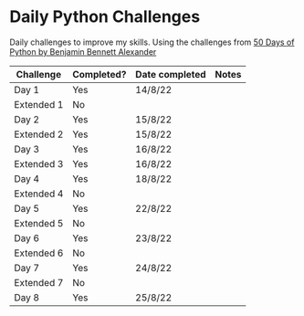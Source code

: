 # Daily Python Challenges
 
Daily challenges to improve my skills. Using the challenges from [50 Days of Python by Benjamin Bennett Alexander](https://benjaminb.gumroad.com/l/zybjn) 

| Challenge  | Completed? | Date completed | Notes |
|------------|------------|----------------|-------|
| Day 1      | Yes        | 14/8/22        |       | 
| Extended 1 | No         |                |       |
| Day 2      | Yes        | 15/8/22        |       |
| Extended 2 | Yes        | 15/8/22        |       |
| Day 3      | Yes        | 16/8/22        |       |
| Extended 3 | Yes        | 16/8/22        |       |
| Day 4      | Yes        | 18/8/22        |       |
| Extended 4 | No         |                |       |
| Day 5      | Yes        | 22/8/22        |       |
| Extended 5 | No         |                |       |
| Day 6      | Yes        | 23/8/22        |       |
| Extended 6 | No         |                |       |
| Day 7      | Yes        | 24/8/22        |       |
| Extended 7 | No         |                |       |
| Day 8      | Yes        | 25/8/22        |       |
